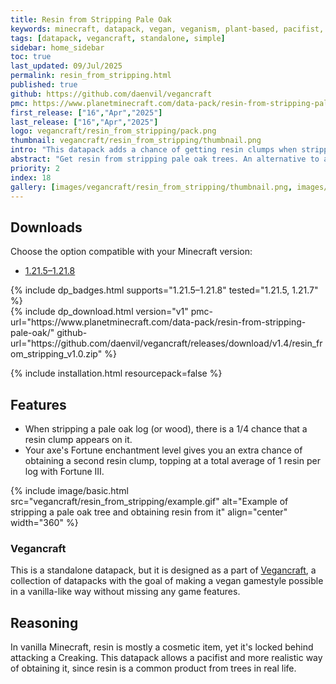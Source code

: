 ```yaml
---
title: Resin from Stripping Pale Oak
keywords: minecraft, datapack, vegan, veganism, plant-based, pacifist, resin
tags: [datapack, vegancraft, standalone, simple]
sidebar: home_sidebar
toc: true
last_updated: 09/Jul/2025
permalink: resin_from_stripping.html
published: true
github: https://github.com/daenvil/vegancraft
pmc: https://www.planetminecraft.com/data-pack/resin-from-stripping-pale-oak/
first_release: ["16","Apr","2025"]
last_release: ["16","Apr","2025"]
logo: vegancraft/resin_from_stripping/pack.png
thumbnail: vegancraft/resin_from_stripping/thumbnail.png
intro: "This datapack adds a chance of getting resin clumps when stripping pale oak logs."
abstract: "Get resin from stripping pale oak trees. An alternative to attacking the Creaking."
priority: 2
index: 18
gallery: [images/vegancraft/resin_from_stripping/thumbnail.png, images/vegancraft/resin_from_stripping/example.gif]
---
```


## Downloads
Choose the option compatible with your Minecraft version:

<ul id="profileTabs" class="nav nav-tabs">
	<li class="active"><a href="#1-21-5" data-toggle="tab">1.21.5–1.21.8</a></li>
</ul>

<div class="tab-content">
	<div role="tabpanel" class="tab-pane active" id="1-21-5">
		<p>
			{% include dp_badges.html supports="1.21.5–1.21.8" tested="1.21.5, 1.21.7" %}
			<br/>
			{% include dp_download.html version="v1" pmc-url="https://www.planetminecraft.com/data-pack/resin-from-stripping-pale-oak/" github-url="https://github.com/daenvil/vegancraft/releases/download/v1.4/resin_from_stripping_v1.0.zip" %}
		</p>
	</div>
</div>

{% include installation.html resourcepack=false %}

## Features

- When stripping a pale oak log (or wood), there is a 1/4 chance that a resin clump appears on it.
- Your axe's Fortune enchantment level gives you an extra chance of obtaining a second resin clump, topping at a total average of 1 resin per log with Fortune III.

{% include image/basic.html src="vegancraft/resin_from_stripping/example.gif" alt="Example of stripping a pale oak tree and obtaining resin from it" align="center" width="360" %}

### Vegancraft

This is a standalone datapack, but it is designed as a part of [Vegancraft](vegancraft.html), a collection of datapacks with the goal of making a vegan gamestyle possible in a vanilla-like way without missing any game features.

## Reasoning

In vanilla Minecraft, resin is mostly a cosmetic item, yet it's locked behind attacking a Creaking. This datapack allows a pacifist and more realistic way of obtaining it, since resin is a common product from trees in real life.
